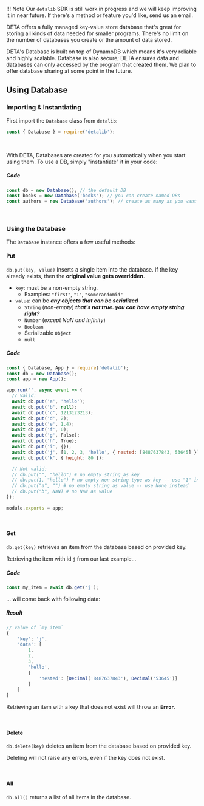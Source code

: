 !!! Note
Our `detalib` SDK is still work in progress and we will keep improving it in near future.
If there's a method or feature you'd like, send us an email.

DETA offers a fully managed key-value store database that's great for storing all kinds of data needed for smaller programs.
There's no limit on the number of databases you create or the amount of data stored.

DETA's Database is built on top of DynamoDB which means it's very reliable and highly scalable. Database is also secure; DETA ensures data and databases can only accessed by the program that created them. We plan to offer database sharing at some point in the future.

## Using Database

### Importing & Instantiating

First import the `Database` class from `detalib`:

```javascript
const { Database } = require('detalib');
```

<br />

With DETA, Databases are created for you automatically when you start using them.
To use a DB, simply "instantiate" it in your code:

##### Code

```javascript
const db = new Database(); // the default DB
const books = new Database('books'); // you can create named DBs
const authors = new Database('authors'); // create as many as you want
```

<br />

### Using the Database

The `Database` instance offers a few useful methods:

#### Put

`db.put(key, value)` Inserts a single item into the database. If the key already exists, then the **original value gets overridden**.

- `key`: must be a non-empty string.
  - Examples: `"first"`, `"1"`, `"somerandomid"`
- `value`: can be _**any objects that can be serialized**_
  - `String` (_non-empty_) _**that's not true. you can have empty string right?**_
  - `Number` (_except NaN and Infinity_)
  - `Boolean`
  - Serializable `Object`
  - `null`

##### Code

```javascript
const { Database, App } = require('detalib');
const db = new Database();
const app = new App();

app.run('', async event => {
  // Valid:
  await db.put('a', 'hello');
  await db.put('b', null);
  await db.put('c', 1213123213);
  await db.put('d', 2);
  await db.put('e', 1.4);
  await db.put('f', 0);
  await db.put('g', False);
  await db.put('h', True);
  await db.put('i', {});
  await db.put('j', [1, 2, 3, 'hello', { nested: [8487637843, 53645] }]);
  await db.put('k', { height: 80 });

  // Not valid:
  // db.put("", "hello") # no empty string as key
  // db.put(1, "hello") # no empty non-string type as key -- use "1" instead
  // db.put("a", "") # no empty string as value -- use None instead
  // db.put("b", NaN) # no NaN as value
});

module.exports = app;
```

<br />

#### Get

`db.get(key)` retrieves an item from the database based on provided key.

Retrieving the item with id `j` from our last example...

##### Code

```javascript
const my_item = await db.get('j');
```

... will come back with following data:

##### Result

```javascript
// value of `my_item`
{
    'key': 'j',
    'data': [
        1,
        2,
        3,
        'hello',
        {
            'nested': [Decimal('8487637843'), Decimal('53645')]
        }
    ]
}
```

Retrieving an item with a key that does not exist will throw an **`Error`**.

<br />

#### Delete

`db.delete(key)` deletes an item from the database based on provided key.

Deleting will not raise any errors, even if the key does not exist.

<br />

#### All

`db.all()` returns a list of all items in the database.
